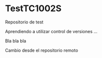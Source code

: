 # TestTC1002S

Repositorio de test

Aprendiendo a utilizar control de versiones ...


Bla bla bla


Cambio desde el repositorio remoto

